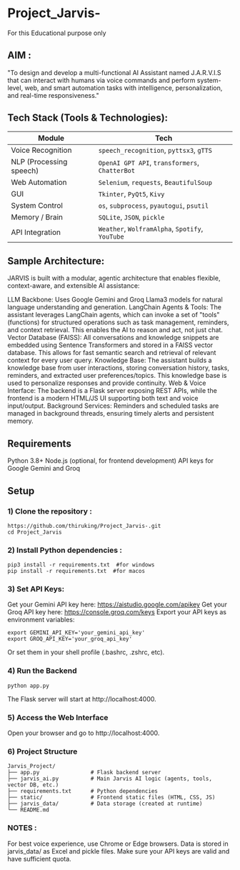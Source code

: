 # Project_Jarvis-
For this Educational purpose only

## AIM :

"To design and develop a multi-functional AI Assistant named J.A.R.V.I.S that can interact with humans via voice commands and perform system-level, web, and smart automation tasks with intelligence, personalization, and real-time responsiveness."

## Tech Stack (Tools & Technologies):

| Module                  | Tech                                            |
| ----------------------- | ----------------------------------------------- |
| Voice Recognition       | `speech_recognition`, `pyttsx3`, `gTTS`         |
| NLP (Processing speech) | `OpenAI GPT API`, `transformers`, `ChatterBot`  |
| Web Automation          | `Selenium`, `requests`, `BeautifulSoup`         |
| GUI                     | `Tkinter`, `PyQt5`, `Kivy`                      |
| System Control          | `os`, `subprocess`, `pyautogui`, `psutil`       |
| Memory / Brain          | `SQLite`, `JSON`, `pickle`                      |
| API Integration         | `Weather`, `WolframAlpha`, `Spotify`, `YouTube` |

## Sample Architecture:

JARVIS is built with a modular, agentic architecture that enables flexible, context-aware, and extensible AI assistance:

LLM Backbone: Uses Google Gemini and Groq Llama3 models for natural language understanding and generation.
LangChain Agents & Tools: The assistant leverages LangChain agents, which can invoke a set of "tools" (functions) for structured operations such as task management, reminders, and context retrieval. This enables the AI to reason and act, not just chat.
Vector Database (FAISS): All conversations and knowledge snippets are embedded using Sentence Transformers and stored in a FAISS vector database. This allows for fast semantic search and retrieval of relevant context for every user query.
Knowledge Base: The assistant builds a knowledge base from user interactions, storing conversation history, tasks, reminders, and extracted user preferences/topics. This knowledge base is used to personalize responses and provide continuity.
Web & Voice Interface: The backend is a Flask server exposing REST APIs, while the frontend is a modern HTML/JS UI supporting both text and voice input/output.
Background Services: Reminders and scheduled tasks are managed in background threads, ensuring timely alerts and persistent memory.



## Requirements

Python 3.8+
Node.js (optional, for frontend development)
API keys for Google Gemini and Groq

## Setup

### 1) Clone the repository :

```
https://github.com/thiruking/Project_Jarvis-.git
cd Project_Jarvis
```
### 2) Install Python dependencies :

```
pip3 install -r requirements.txt  #for windows
pip install -r requirements.txt  #for macos
```
### 3) Set API Keys:

Get your Gemini API key here: https://aistudio.google.com/apikey
Get your Groq API key here: https://console.groq.com/keys
Export your API keys as environment variables:
```
export GEMINI_API_KEY='your_gemini_api_key'
export GROQ_API_KEY='your_groq_api_key'
```
Or set them in your shell profile (.bashrc, .zshrc, etc).

### 4) Run the Backend

```
python app.py

```
The Flask server will start at http://localhost:4000.

### 5) Access the Web Interface

Open your browser and go to http://localhost:4000.

### 6) Project Structure

```
Jarvis_Project/
├── app.py                # Flask backend server
├── jarvis_ai.py          # Main Jarvis AI logic (agents, tools, vector DB, etc.)
├── requirements.txt      # Python dependencies
├── static/               # Frontend static files (HTML, CSS, JS)
├── jarvis_data/          # Data storage (created at runtime)
└── README.md
```
### NOTES :

For best voice experience, use Chrome or Edge browsers.
Data is stored in jarvis_data/ as Excel and pickle files.
Make sure your API keys are valid and have sufficient quota.
